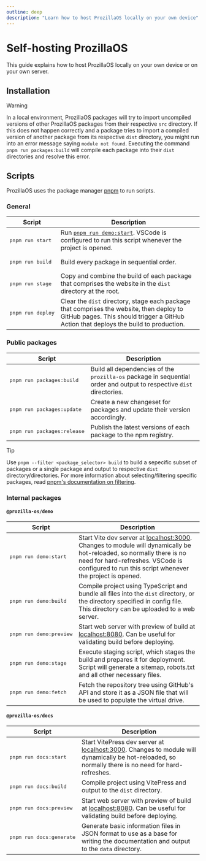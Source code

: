 ```yaml
---
outline: deep
description: "Learn how to host ProzillaOS locally on your own device"
---
```


# Self-hosting ProzillaOS

This guide explains how to host ProzillaOS locally on your own device or on your own server.

## Installation

<!--@include: ../../../README.md#getting-started{3,}-->

> [!WARNING]
> In a local environment, ProzillaOS packages will try to import uncompiled versions of other ProzillaOS packages from their respective `src` directory. If this does not happen correctly and a package tries to import a compiled version of another package from its respective `dist` directory, you might run into an error message saying `module not found`. Executing the command `pnpm run packages:build` will compile each package into their `dist` directories and resolve this error.

## Scripts

ProzillaOS uses the package manager [pnpm](https://pnpm.io/) to run scripts.

### General

| Script | Description |
| --- | --- |
| <pre>pnpm&nbsp;run&nbsp;start</pre> | Run [`pnpm run demo:start`](#prozilla-osdemo). VSCode is configured to run this script whenever the project is opened. |
| <pre>pnpm&nbsp;run&nbsp;build</pre> | Build every package in sequential order. |
| <pre>pnpm&nbsp;run&nbsp;stage</pre> | Copy and combine the build of each package that comprises the website in the `dist` directory at the root. |
| <pre>pnpm&nbsp;run&nbsp;deploy</pre> | Clear the `dist` directory, stage each package that comprises the website, then deploy to GitHub pages. This should trigger a GitHub Action that deploys the build to production. |

### Public packages

| Script | Description |
| --- | --- |
| <pre>pnpm&nbsp;run&nbsp;packages:build</pre> | Build all dependencies of the `prozilla-os` package in sequential order and output to respective `dist` directories. |
| <pre>pnpm&nbsp;run&nbsp;packages:update</pre> | Create a new changeset for packages and update their version accordingly. |
| <pre>pnpm&nbsp;run&nbsp;packages:release</pre> | Publish the latest versions of each package to the npm registry. |

> [!TIP]
> Use `pnpm --filter <package_selector> build` to build a sepecific subset of packages or a single package and output to respective `dist` directory/directories. For more information about selecting/filtering specific packages, read [pnpm's documentation on filtering](https://pnpm.io/filtering).

### Internal packages

#### `@prozilla-os/demo`

| Script | Description |
| --- | --- |
| <pre>pnpm&nbsp;run&nbsp;demo:start</pre> | Start Vite dev server at [localhost:3000](http://localhost:3000/). Changes to module will dynamically be hot-reloaded, so normally there is no need for hard-refreshes. VSCode is configured to run this script whenever the project is opened. |
| <pre>pnpm&nbsp;run&nbsp;demo:build</pre> | Compile project using TypeScript and bundle all files into the `dist` directory, or the directory specified in config file. This directory can be uploaded to a web server. |
| <pre>pnpm&nbsp;run&nbsp;demo:preview</pre> | Start web server with preview of build at [localhost:8080](http://localhost:8080/). Can be useful for validating build before deploying. |
| <pre>pnpm&nbsp;run&nbsp;demo:stage</pre> | Execute staging script, which stages the build and prepares it for deployment. Script will generate a sitemap, robots.txt and all other necessary files. |
| <pre>pnpm&nbsp;run&nbsp;demo:fetch</pre> | Fetch the repository tree using GitHub's API and store it as a JSON file that will be used to populate the virtual drive. |

#### `@prozilla-os/docs`

| Script | Description |
| --- | --- |
| <pre>pnpm&nbsp;run&nbsp;docs:start</pre> | Start VitePress dev server at [localhost:3000](http://localhost:3000/). Changes to module will dynamically be hot-reloaded, so normally there is no need for hard-refreshes. |
| <pre>pnpm&nbsp;run&nbsp;docs:build</pre> | Compile project using VitePress and output to the `dist` directory. |
| <pre>pnpm&nbsp;run&nbsp;docs:preview</pre> | Start web server with preview of build at [localhost:8080](http://localhost:8080/). Can be useful for validating build before deploying. |
| <pre>pnpm&nbsp;run&nbsp;docs:generate</pre> | Generate basic information files in JSON format to use as a base for writing the documentation and output to the `data` directory. |
